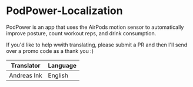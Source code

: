# PodPower-Localization
PodPower is an app that uses the AirPods motion sensor to automatically improve posture, count workout reps, and drink consumption.

If you'd like to help wwith translating, please submit a PR and then I'll send over a promo code as a thank you :)

| Translator    | Language      |
| ------------- | ------------- |
| Andreas Ink   | English       |
